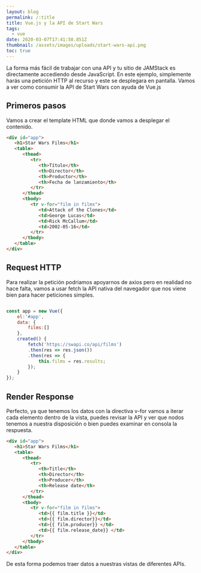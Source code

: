 ```yaml
---
layout: blog
permalink: /:title
title: Vue.js y la API de Start Wars
tags:
  - vue
date: 2020-03-07T17:41:58.851Z
thumbnail: /assets/images/uploads/start-wars-api.png
toc: true
---
```

La forma más fácil de trabajar con una API y tu sitio de JAMStack es directamente accediendo desde JavaScript. En este ejemplo, simplemente harás una petición HTTP al recurso y este se desplegara en pantalla. Vamos a ver como consumir la API de Start Wars con ayuda de Vue.js

## Primeros pasos
Vamos a crear el template HTML que donde vamos a desplegar el contenido.

``` html
<div id="app">
   <h1>Star Wars Films</h1>
   <table> 
      <thead>
         <tr>
            <th>Título</th>            
            <th>Director</th>
            <th>Productor</th>
            <th>Fecha de lanzamiento</th>
         </tr>
      </thead>
      <tbody>              
         <tr v-for="film in films">         
            <td>Attack of the Clones</td>            
            <td>George Lucas</td>
            <td>Rick McCallum</td>
            <td>2002-05-16</td>
         </tr> 
      </tbody>
   </table>    
</div>
```

## Request HTTP
Para realizar la petición podriamos apoyarnos de axios pero en realidad no hace falta, vamos a usar fetch la API nativa del navegador que nos viene bien para hacer peticiones simples.

``` javascript

const app = new Vue({
    el:'#app',
    data: {
        films:[]
    },
    created() {
        fetch('https://swapi.co/api/films')
        .then(res => res.json())
        .then(res => {
            this.films = res.results;
        });
    }
});
```

## Render Response
Perfecto, ya que tenemos los datos con la directiva v-for vamos a iterar cada elemento dentro de la vista, puedes revisar la API y ver que nodos tenemos a nuestra disposición o bien puedes examinar en consola la respuesta.

``` html
<div id="app">
   <h1>Star Wars Films</h1>
   <table> 
      <thead>
         <tr>
            <th>Title</th>            
            <th>Director</th>
            <th>Producer</th>
            <th>Release date</th>
         </tr>
      </thead>
      <tbody>              
         <tr v-for="film in films">         
            <td>{{ film.title }}</td>            
            <td>{{ film.director}}</td>
            <td>{{ film.producer}} </td>
            <td>{{ film.release_date}} </td>            
         </tr> 
      </tbody>
   </table>    
</div>
```

De esta forma podemos traer datos a nuestras vistas de diferentes APIs.